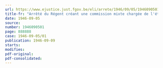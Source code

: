 ```yaml
---
url: https://www.ejustice.just.fgov.be/eli/arrete/1946/09/05/1946090501/justel
title-fr: "Arrêté du Régent créant une commission mixte chargée de l'étude du problème militaire"
date: 1946-09-05
source:
number: 1946090501
page: 888888
case: 1946-09-05/01
publication: 1946-09-09
starts:
modifies:
pdf-original:
pdf-consolidated:
---
```


